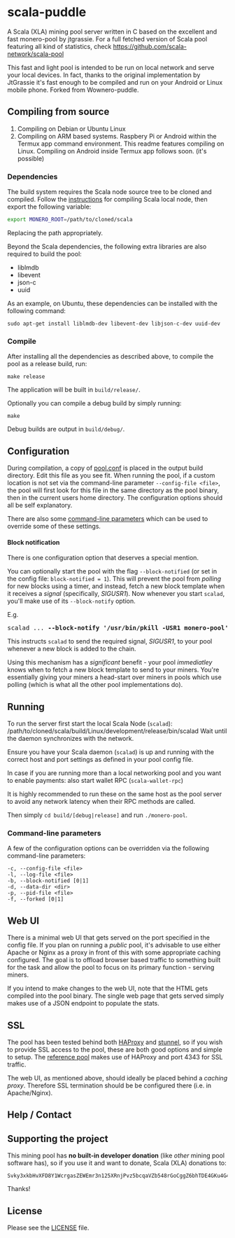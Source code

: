 # scala-puddle

A Scala (XLA) mining pool server written in C based on the excellent and fast monero-pool by jtgrassie.
For a full fetched version of Scala pool featuring all kind of statistics, check https://github.com/scala-network/scala-pool

This fast and light pool is intended to be run on local network and serve your local devices. 
In fact, thanks to the original implementation by JtGrassie it's fast enough to be compiled and run on your Android or Linux mobile phone.
Forked from Wownero-puddle.

## Compiling from source

1. Compiling on Debian or Ubuntu Linux
2. Compiling on ARM based systems. Raspbery Pi or Android within the Termux app command environment.
This readme features compiling on Linux. 
Compiling on Android inside Termux app follows soon. (it's possible)

### Dependencies

The build system requires the Scala node source tree to be cloned and compiled.
Follow the
[instructions](https://github.com/scala-network/Scala#compiling-scala-from-source)
for compiling Scala local node, then export the following variable:

```bash
export MONERO_ROOT=/path/to/cloned/scala
```

Replacing the path appropriately.

Beyond the Scala dependencies, the following extra libraries are also required
to build the pool:

- liblmdb
- libevent
- json-c
- uuid

As an example, on Ubuntu, these dependencies can be installed with the following
command:

```
sudo apt-get install liblmdb-dev libevent-dev libjson-c-dev uuid-dev
```
### Compile

After installing all the dependencies as described above, to compile the pool as
a release build, run:

```
make release
```

The application will be built in `build/release/`.

Optionally you can compile a debug build by simply running:

```
make
```

Debug builds are output in `build/debug/`.

## Configuration

During compilation, a copy of [pool.conf](./pool.conf) is placed in the output
build directory. Edit this file as you see fit. When running the pool, if a
custom location is not set via the command-line parameter `--config-file
<file>`, the pool will first look for this file in the same directory as the
pool binary, then in the current users home directory. The configuration options
should all be self explanatory.

There are also some [command-line parameters](#command-line-parameters) which
can be used to override some of these settings.

#### Block notification

There is one configuration option that deserves a special mention.

You can optionally start the pool with the flag `--block-notified` (or set in
the config file: `block-notified = 1`). This will prevent the pool from
*polling* for new blocks using a timer, and instead, fetch a new block template
when it receives a *signal* (specifically, *SIGUSR1*). Now whenever you start
`scalad`, you'll make use of its `--block-notify` option.

E.g.

<pre>
scalad ... <b>--block-notify '/usr/bin/pkill -USR1 monero-pool'</b>
</pre>

This instructs `scalad` to send the required signal, *SIGUSR1*, to your pool
whenever a new block is added to the chain.

Using this mechanism has a *significant* benefit - your pool *immediatley* knows
when to fetch a new block template to send to your miners. You're essentially
giving your miners a head-start over miners in pools which use polling (which is
what all the other pool implementations do).

## Running

To run the server first start the local Scala Node (`scalad`):
/path/to/cloned/scala/build/Linux/development/release/bin/scalad
Wait until the daemon synchronizes with the network. 

Ensure you have your Scala daemon (`scalad`) is up and running with the correct host and port settings as
defined in your pool config file.

In case if you are running more than a local networking pool and you want to enable payments:
also start wallet RPC (`scala-wallet-rpc`) 

It is highly recommended to run these on the same host as the pool server to
avoid any network latency when their RPC methods are called.

Then simply `cd build/[debug|release]` and run `./monero-pool`.

### Command-line parameters

A few of the configuration options can be overridden via the following
command-line parameters:

    -c, --config-file <file>
    -l, --log-file <file>
    -b, --block-notified [0|1]
    -d, --data-dir <dir>
    -p, --pid-file <file>
    -f, --forked [0|1]

## Web UI

There is a minimal web UI that gets served on the port specified in the config
file. If you plan on running a *public* pool, it's advisable to use either
Apache or Nginx as a proxy in front of this with some appropriate caching
configured. The goal is to offload browser based traffic to something built for
the task and allow the pool to focus on its primary function - serving miners.

If you intend to make changes to the web UI, note that the HTML gets compiled
into the pool binary. The single web page that gets served simply makes use of a
JSON endpoint to populate the stats.

## SSL

The pool has been tested behind both [HAProxy](http://www.haproxy.org/) and
[stunnel](https://www.stunnel.org/), so if you wish to provide SSL access to the
pool, these are both good options and simple to setup. The [reference
pool](https://monerop.com) makes use of HAProxy and port 4343 for SSL traffic.

The web UI, as mentioned above, should ideally be placed behind a *caching
proxy*. Therefore SSL termination should be be configured there (i.e. in
Apache/Nginx).

## Help / Contact

## Supporting the project

This mining pool has **no built-in developer donation** (like *other* mining
pool software has), so if you use it and want to donate, Scala (XLA) donations to:

```
Svky3xkbHvXFD8Y1WcrgasZEWEmr3n125XRnjPvz5bcqaVZb548rGoCggZ6bhTDE4GKu4G4kCU1bNHbTeiLZpMCs22QUW3PEi
```
Thanks!

## License

Please see the [LICENSE](./LICENSE) file.

[//]: # ( vim: set tw=80: )
